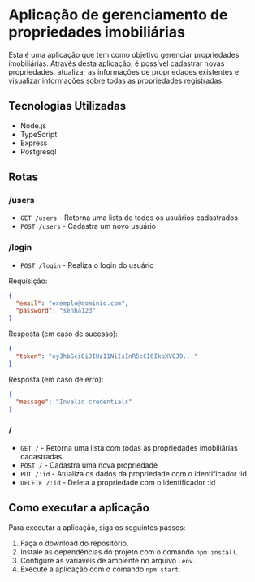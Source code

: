 # Aplicação de gerenciamento de propriedades imobiliárias

Esta é uma aplicação que tem como objetivo gerenciar propriedades imobiliárias. Através desta aplicação, é possível cadastrar novas propriedades, atualizar as informações de propriedades existentes e visualizar informações sobre todas as propriedades registradas.

## Tecnologias Utilizadas

- Node.js
- TypeScript
- Express
- Postgresql

## Rotas

### /users

- `GET /users` - Retorna uma lista de todos os usuários cadastrados
- `POST /users` - Cadastra um novo usuário

### /login

- `POST /login` - Realiza o login do usuário

Requisição:

```json
{
  "email": "exemplo@dominio.com",
  "password": "senha123"
}
```

Resposta (em caso de sucesso):

```json
{
  "token": "eyJhbGciOiJIUzI1NiIsInR5cCI6IkpXVCJ9..."
}
```

Resposta (em caso de erro):

```json
{
  "message": "Invalid credentials"
}
```

### /

- `GET /` - Retorna uma lista com todas as propriedades imobiliárias cadastradas
- `POST /` - Cadastra uma nova propriedade
- `PUT /:id` - Atualiza os dados da propriedade com o identificador :id
- `DELETE /:id` - Deleta a propriedade com o identificador :id

## Como executar a aplicação

Para executar a aplicação, siga os seguintes passos:

1. Faça o download do repositório.
2. Instale as dependências do projeto com o comando `npm install`.
3. Configure as variáveis de ambiente no arquivo `.env`.
4. Execute a aplicação com o comando `npm start`.
